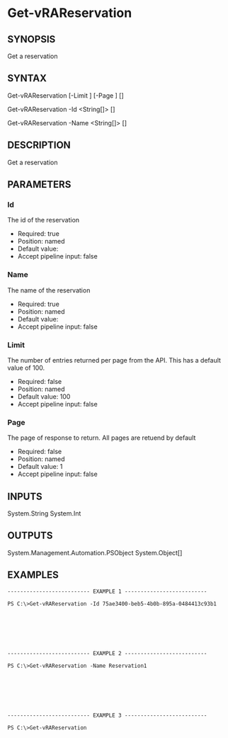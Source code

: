 # Get-vRAReservation

## SYNOPSIS
    
Get a reservation

## SYNTAX
 Get-vRAReservation [-Limit <Int32>] [-Page <Int32>] [<CommonParameters>] Get-vRAReservation -Id <String[]> [<CommonParameters>] Get-vRAReservation -Name <String[]> [<CommonParameters>]    

## DESCRIPTION

Get a reservation

## PARAMETERS


### Id

The id of the reservation

* Required: true
* Position: named
* Default value: 
* Accept pipeline input: false

### Name

The name of the reservation

* Required: true
* Position: named
* Default value: 
* Accept pipeline input: false

### Limit

The number of entries returned per page from the API. This has a default value of 100.

* Required: false
* Position: named
* Default value: 100
* Accept pipeline input: false

### Page

The page of response to return. All pages are retuend by default

* Required: false
* Position: named
* Default value: 1
* Accept pipeline input: false

## INPUTS

System.String
System.Int

## OUTPUTS

System.Management.Automation.PSObject
System.Object[]

## EXAMPLES
```
-------------------------- EXAMPLE 1 --------------------------

PS C:\>Get-vRAReservation -Id 75ae3400-beb5-4b0b-895a-0484413c93b1







-------------------------- EXAMPLE 2 --------------------------

PS C:\>Get-vRAReservation -Name Reservation1







-------------------------- EXAMPLE 3 --------------------------

PS C:\>Get-vRAReservation
```

